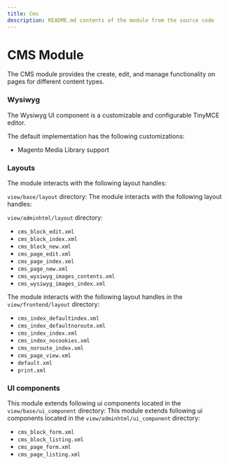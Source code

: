 ```yaml
---
title: Cms
description: README.md contents of the module from the source code
---
```


# CMS Module

The CMS module provides the create, edit, and manage functionality on pages for different content types.

### Wysiwyg

The Wysiwyg UI component is a customizable and configurable TinyMCE editor.

The default implementation has the following customizations:

* Magento Media Library support

### Layouts

The module interacts with the following layout handles:

`view/base/layout` directory:
The module interacts with the following layout handles:

`view/adminhtml/layout` directory:
 - `cms_block_edit.xml`
 - `cms_block_index.xml`
 - `cms_block_new.xml`
 - `cms_page_edit.xml`
 - `cms_page_index.xml`
 - `cms_page_new.xml`
 - `cms_wysiwyg_images_contents.xml`
 - `cms_wysiwyg_images_index.xml`

The module interacts with the following layout handles in the `view/frontend/layout` directory:
 - `cms_index_defaultindex.xml`
 - `cms_index_defaultnoroute.xml`
 - `cms_index_index.xml`
 - `cms_index_nocookies.xml`
 - `cms_noroute_index.xml`
 - `cms_page_view.xml`
 - `default.xml`
 - `print.xml`

### UI components
This module extends following ui components located in the `view/base/ui_component` directory:
This module extends following ui components located in the `view/adminhtml/ui_component` directory:
 - `cms_block_form.xml`
 - `cms_block_listing.xml`
 - `cms_page_form.xml`
 - `cms_page_listing.xml`

